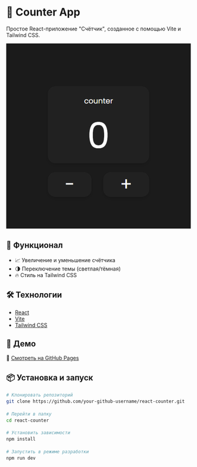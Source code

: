 # 🚀 Counter App

Простое React-приложение "Счётчик", созданное с помощью Vite и Tailwind CSS.

![Preview](screenshot.png) <!-- Добавь сюда ссылку на скриншот -->

## 📌 Функционал
- 📈 Увеличение и уменьшение счётчика
- 🌗 Переключение темы (светлая/тёмная)
- 🔥 Стиль на Tailwind CSS

## 🛠️ Технологии
- [React](https://react.dev/)
- [Vite](https://vitejs.dev/)
- [Tailwind CSS](https://tailwindcss.com/)

## 🚀 Демо
🔗 [Смотреть на GitHub Pages](https://alqw.github.io/react-counter/)  

## 📦 Установка и запуск
```sh
# Клонировать репозиторий
git clone https://github.com/your-github-username/react-counter.git

# Перейти в папку
cd react-counter

# Установить зависимости
npm install

# Запустить в режиме разработки
npm run dev